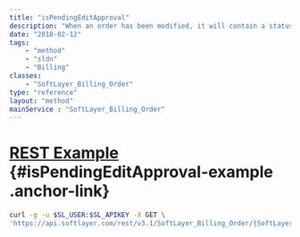 ```yaml
---
title: "isPendingEditApproval"
description: "When an order has been modified, it will contain a status indicating so. This method checks that status and also verifies that the active user's account is the same as the account on the order. "
date: "2018-02-12"
tags:
    - "method"
    - "sldn"
    - "Billing"
classes:
    - "SoftLayer_Billing_Order"
type: "reference"
layout: "method"
mainService : "SoftLayer_Billing_Order"
---
```


# [REST Example](#isPendingEditApproval-example) <a href="/article/rest/"><i class="fas fa-question"></i></a> {#isPendingEditApproval-example .anchor-link} 
```bash
curl -g -u $SL_USER:$SL_APIKEY -X GET \
'https://api.softlayer.com/rest/v3.1/SoftLayer_Billing_Order/{SoftLayer_Billing_OrderID}/isPendingEditApproval'
```
